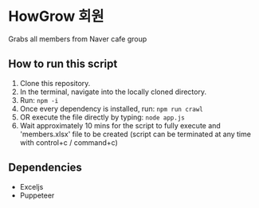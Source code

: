 # HowGrow 회원

Grabs all members from Naver cafe group

## How to run this script

1. Clone this repository.
2. In the terminal, navigate into the locally cloned directory.
3. Run:
   `npm -i`
4. Once every dependency is installed, run:
   `npm run crawl`
5. OR execute the file directly by typing:
   `node app.js`
6. Wait approximately 10 mins for the script to fully execute and 'members.xlsx' file to be created (script can be terminated at any time with control+c / command+c)

## Dependencies

- Exceljs
- Puppeteer
